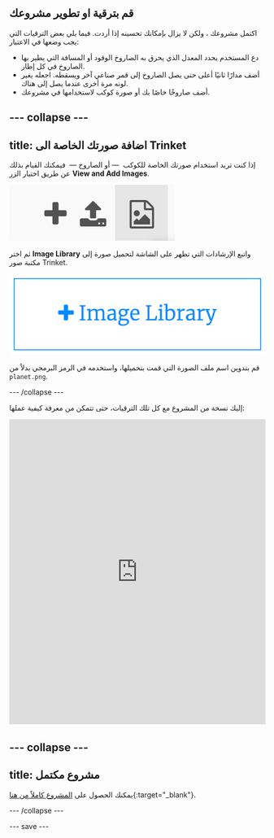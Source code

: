 ## قم بترقية او تطوير مشروعك
اكتمل مشروعك ، ولكن لا يزال بإمكانك تحسينه إذا أردت. فيما يلي بعض الترقيات التي يجب وضعها في الاعتبار:

 + دع المستخدم يحدد المعدل الذي يحرق به الصاروخ الوقود أو المسافة التي يطير بها الصاروخ في كل إطار.
 + أضف مدارًا ثانيًا أعلى حتى يصل الصاروخ إلى قمر صناعي آخر ويسقطه. اجعله يغير لونه مرة أخرى عندما يصل إلى هناك.
 + أضف صاروخًا خاصًا بك أو صورة كوكب لاستخدامها في مشروعك.


--- collapse ---
---
title: اضافة صورتك الخاصة الى Trinket
---

إذا كنت تريد استخدام صورتك الخاصة للكوكب  — أو الصاروخ —  فيمكنك القيام بذلك عن طريق اختيار الزر **View and Add Images**.

![رمز زائد ورمز تحميل ورمز صورة. يتم تمييز رمز الصورة.](images/trinket_image.png)

ثم اختر **Image Library** واتبع الإرشادات التي تظهر على الشاشة لتحميل صورة إلى مكتبة صور Trinket.

![زر به علامة الجمع وعليه عبارة "مكتبة الصور".](images/trinket_image_library.png)

قم بتدوين اسم ملف الصورة التي قمت بتحميلها، واستخدمه في الرمز البرمجي بدلاً من `planet.png`.

--- /collapse ---

إليك نسخة من المشروع مع كل تلك الترقيات، حتى تتمكن من معرفة كيفية عملها: 
<iframe src="https://trinket.io/embed/python/76c7d66070?outputOnly=true&runOption=run&start=result" width="100%" height="600" frameborder="0" marginwidth="0" marginheight="0" allowfullscreen mark="crwd-mark"></iframe>

--- collapse ---
---
title: مشروع مكتمل
---

يمكنك الحصول على [المشروع كاملاً من هنا](https://trinket.io/python/22bd0d6eb8){:target="_blank"}.

--- /collapse ---

--- save ---
